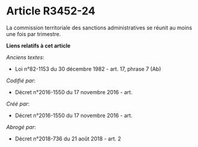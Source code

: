 # Article R3452-24

La commission territoriale des sanctions administratives se réunit au moins une fois par trimestre.

**Liens relatifs à cet article**

_Anciens textes_:

  - Loi n°82-1153 du 30 décembre 1982 - art. 17, phrase 7  (Ab)

_Codifié par_:

  - Décret n°2016-1550 du 17 novembre 2016 - art.

_Créé par_:

  - Décret n°2016-1550 du 17 novembre 2016 - art.

_Abrogé par_:

  - Décret n°2018-736 du 21 août 2018 - art. 2
